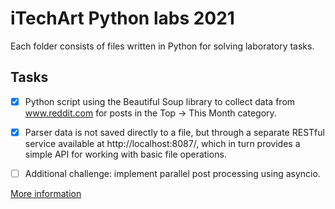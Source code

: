 # iTechArt Python labs 2021

Each folder consists of files written in Python for solving laboratory tasks.

## Tasks

- [x] Python script using the Beautiful Soup library to collect data from www.reddit.com for posts in the 
Top -> This Month category.

- [x] Parser data is not saved directly to a file, but through a separate RESTful service available at 
http://localhost:8087/, which in turn provides a simple API for working with basic file operations.

- [ ] Additional challenge: implement parallel post processing using asyncio.

[More information](assignment2/README.md)

